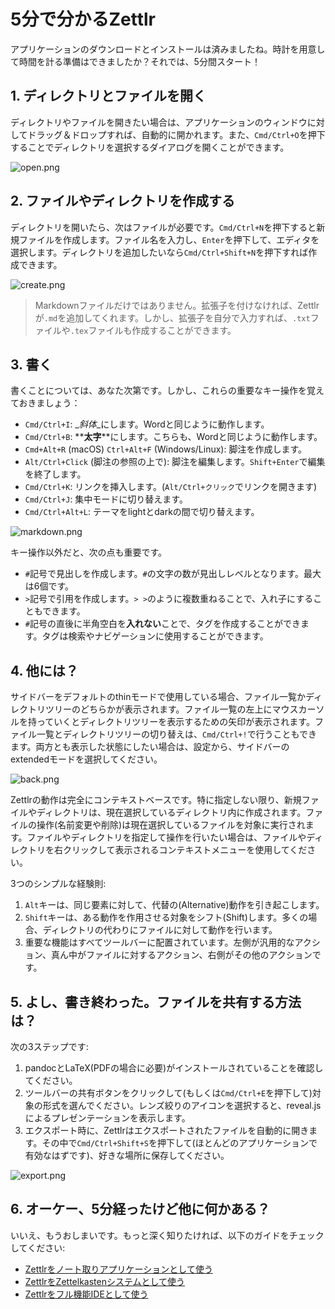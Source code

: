 # 5分で分かるZettlr

アプリケーションのダウンロードとインストールは済みましたね。時計を用意して時間を計る準備はできましたか？それでは、5分間スタート！

## 1. ディレクトリとファイルを開く

ディレクトリやファイルを開きたい場合は、アプリケーションのウィンドウに対してドラッグ＆ドロップすれば、自動的に開かれます。また、`Cmd/Ctrl+O`を押下することでディレクトリを選択するダイアログを開くことができます。

![open.png](img/open.png)

## 2. ファイルやディレクトリを作成する

ディレクトリを開いたら、次はファイルが必要です。`Cmd/Ctrl+N`を押下すると新規ファイルを作成します。ファイル名を入力し、`Enter`を押下して、エディタを選択します。ディレクトリを追加したいなら`Cmd/Ctrl+Shift+N`を押下すれば作成できます。

![create.png](img/create.png)

> Markdownファイルだけではありません。拡張子を付けなければ、Zettlrが`.md`を追加してくれます。しかし、拡張子を自分で入力すれば、`.txt`ファイルや`.tex`ファイルも作成することができます。

## 3. 書く

書くことについては、あなた次第です。しかし、これらの重要なキー操作を覚えておきましょう：

- `Cmd/Ctrl+I`: \__斜体_\_にします。Wordと同じように動作します。
- `Cmd/Ctrl+B`: \*\***太字**\*\*にします。こちらも、Wordと同じように動作します。
- `Cmd+Alt+R` (macOS) `Ctrl+Alt+F` (Windows/Linux): 脚注を作成します。
- `Alt/Ctrl+Click` (脚注の参照の上で): 脚注を編集します。`Shift+Enter`で編集を終了します。
- `Cmd/Ctrl+K`: リンクを挿入します。(`Alt/Ctrl+クリック`でリンクを開きます)
- `Cmd/Ctrl+J`: 集中モードに切り替えます。
- `Cmd/Ctrl+Alt+L`: テーマをlightとdarkの間で切り替えます。

![markdown.png](img/markdown.png)

キー操作以外だと、次の点も重要です。

- `#`記号で見出しを作成します。`#`の文字の数が見出しレベルとなります。最大は6個です。
- `>`記号で引用を作成します。`> >`のように複数重ねることで、入れ子にすることもできます。
- `#`記号の直後に半角空白を**入れない**ことで、タグを作成することができます。タグは検索やナビゲーションに使用することができます。

## 4. 他には？

サイドバーをデフォルトのthinモードで使用している場合、ファイル一覧かディレクトリツリーのどちらかが表示されます。ファイル一覧の左上にマウスカーソルを持っていくとディレクトリツリーを表示するための矢印が表示されます。ファイル一覧とディレクトリツリーの切り替えは、`Cmd/Ctrl+!`で行うこともできます。両方とも表示した状態にしたい場合は、設定から、サイドバーのextendedモードを選択してください。

![back.png](img/back.png)

Zettlrの動作は完全にコンテキストベースです。特に指定しない限り、新規ファイルやディレクトリは、現在選択しているディレクトリ内に作成されます。ファイルの操作(名前変更や削除)は現在選択しているファイルを対象に実行されます。ファイルやディレクトリを指定して操作を行いたい場合は、ファイルやディレクトリを右クリックして表示されるコンテキストメニューを使用してください。

3つのシンプルな経験則:

1. `Alt`キーは、同じ要素に対して、代替の(Alternative)動作を引き起こします。
2. `Shift`キーは、ある動作を作用させる対象をシフト(Shift)します。多くの場合、ディレクトリの代わりにファイルに対して動作を行います。
3. 重要な機能はすべてツールバーに配置されています。左側が汎用的なアクション、真ん中がファイルに対するアクション、右側がその他のアクションです。

## 5. よし、書き終わった。ファイルを共有する方法は？

次の3ステップです:

1. pandocとLaTeX(PDFの場合に必要)がインストールされていることを確認してください。
2. ツールバーの共有ボタンをクリックして(もしくは`Cmd/Ctrl+E`を押下して)対象の形式を選んでください。レンズ絞りのアイコンを選択すると、reveal.jsによるプレゼンテーションを表示します。
3. エクスポート時に、Zettlrはエクスポートされたファイルを自動的に開きます。その中で`Cmd/Ctrl+Shift+S`を押下して(ほとんどのアプリケーションで有効なはずです)、好きな場所に保存してください。

![export.png](img/export.png)

## 6. オーケー、5分経ったけど他に何かある？

いいえ、もうおしまいです。もっと深く知りたければ、以下のガイドをチェックしてください:

- [Zettlrをノート取りアプリケーションとして使う](guides/guide-notes.md)
- [ZettlrをZettelkastenシステムとして使う](guides/guide-zettelkasten.md)
- [Zettlrをフル機能IDEとして使う](guides/guide-ide.md)
